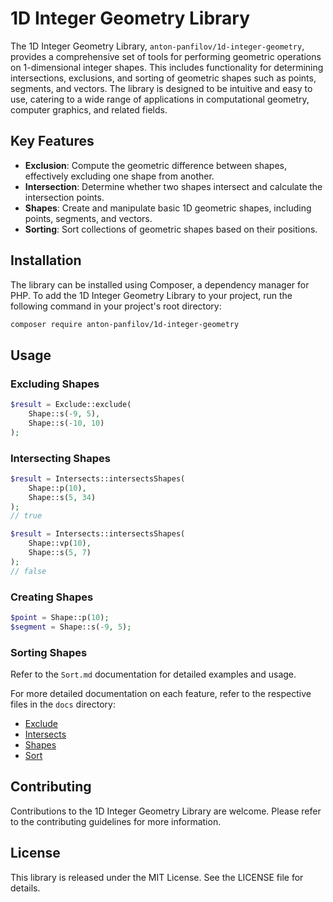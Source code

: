 # 1D Integer Geometry Library

The 1D Integer Geometry Library, `anton-panfilov/1d-integer-geometry`, provides a comprehensive set of tools for performing geometric operations on 1-dimensional integer shapes. This includes functionality for determining intersections, exclusions, and sorting of geometric shapes such as points, segments, and vectors. The library is designed to be intuitive and easy to use, catering to a wide range of applications in computational geometry, computer graphics, and related fields.

## Key Features

- **Exclusion**: Compute the geometric difference between shapes, effectively excluding one shape from another.
- **Intersection**: Determine whether two shapes intersect and calculate the intersection points.
- **Shapes**: Create and manipulate basic 1D geometric shapes, including points, segments, and vectors.
- **Sorting**: Sort collections of geometric shapes based on their positions.

## Installation

The library can be installed using Composer, a dependency manager for PHP. To add the 1D Integer Geometry Library to your project, run the following command in your project's root directory:

```bash
composer require anton-panfilov/1d-integer-geometry
```

## Usage

### Excluding Shapes

```php
$result = Exclude::exclude(
    Shape::s(-9, 5),
    Shape::s(-10, 10)
);
```

### Intersecting Shapes

```php
$result = Intersects::intersectsShapes(
    Shape::p(10),
    Shape::s(5, 34)
);
// true

$result = Intersects::intersectsShapes(
    Shape::vp(10),
    Shape::s(5, 7)
);
// false
```

### Creating Shapes

```php
$point = Shape::p(10);
$segment = Shape::s(-9, 5);
```

### Sorting Shapes

Refer to the `Sort.md` documentation for detailed examples and usage.

For more detailed documentation on each feature, refer to the respective files in the `docs` directory:

- [Exclude](docs/Exclude.md)
- [Intersects](docs/Intersects.md)
- [Shapes](docs/Shapes.md)
- [Sort](docs/Sort.md)

## Contributing

Contributions to the 1D Integer Geometry Library are welcome. Please refer to the contributing guidelines for more information.

## License

This library is released under the MIT License. See the LICENSE file for details.
